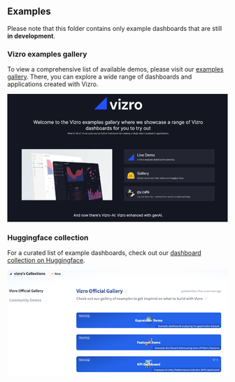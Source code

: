 ## Examples

Please note that this folder contains only example dashboards that are still **in development**.

### Vizro examples gallery

To view a comprehensive list of available demos, please visit our [examples gallery](http://vizro.mckinsey.com/). There, you can explore a wide range of dashboards and applications created with Vizro.

<a href="http://vizro.mckinsey.com/">
<img src="https://raw.githubusercontent.com/mckinsey/vizro/main/.github/images/vizro_examples_gallery.png" width="600"/>
</a>

### Huggingface collection

For a curated list of example dashboards, check out our [dashboard collection on Huggingface](https://huggingface.co/collections/vizro/vizro-official-gallery-66697d414646eeac61eae6de).

<a href="https://huggingface.co/collections/vizro/vizro-official-gallery-66697d414646eeac61eae6de">
<img src="https://raw.githubusercontent.com/mckinsey/vizro/main/.github/images/huggingface_collection.png" width="600"/>
</a>

